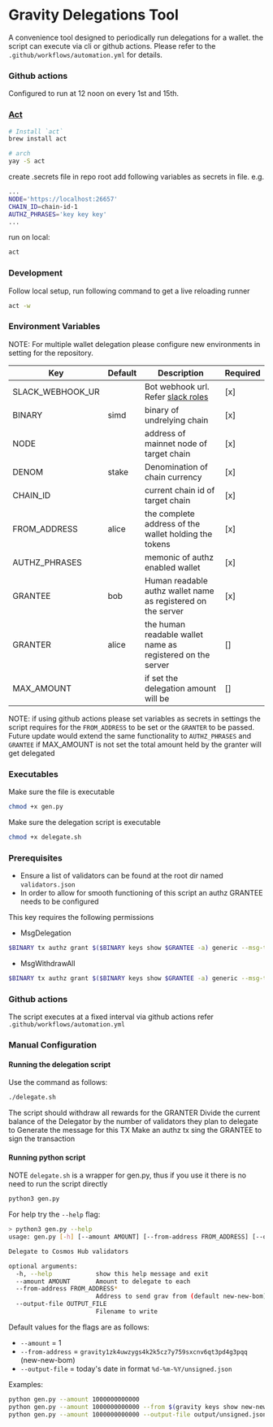 # Gravity Delegations Tool

A convenience tool designed to periodically run delegations for a wallet.
the script can execute via cli or github actions.
Please refer to the `.github/workflows/automation.yml` for details.

### Github actions

Configured to run at 12 noon on every 1st and 15th.

### [Act](https://github.com/nektos/act)

```bash
# Install `act`
brew install act

# arch
yay -S act
```

create .secrets file in repo root
add following variables as secrets in file. e.g.

```bash
...
NODE='https://localhost:26657'
CHAIN_ID=chain-id-1
AUTHZ_PHRASES='key key key'
...
```

run on local:

```bash
act
```

### Development

Follow local setup, run following command to get a live reloading runner

```bash
act -w
```

### Environment Variables

NOTE: For multiple wallet delegation please configure new environments in setting for the repository.

| Key              | Default | Description                                                                                                | Required |
| ---------------- | ------- | ---------------------------------------------------------------------------------------------------------- | -------- |
| SLACK_WEBHOOK_UR |         | Bot webhook url. Refer [slack roles](https://slack.com/help/articles/360018112273-Types-of-roles-in-Slack) | [x]      |
| BINARY           | simd    | binary of undrelying chain                                                                                 | [x]      |
| NODE             |         | address of mainnet node of target chain                                                                    | [x]      |
| DENOM            | stake   | Denomination of chain currency                                                                             | [x]      |
| CHAIN_ID         |         | current chain id of target chain                                                                           | [x]      |
| FROM_ADDRESS     | alice   | the complete address of the wallet holding the tokens                                                      | [x]      |
| AUTHZ_PHRASES    |         | memonic of authz enabled wallet                                                                            | [x]      |
| GRANTEE          | bob     | Human readable authz wallet name as registered on the server                                               | [x]      |
| GRANTER          | alice   | the human readable wallet name as registered on the server                                                 | []       |
| MAX_AMOUNT       |         | if set the delegation amount will be                                                                       | []       |

NOTE: if using github actions please set variables as secrets in settings
the script requires for the `FROM_ADDRESS` to be set or the `GRANTER` to be passed. Future update would extend the same functionality to `AUTHZ_PHRASES` and `GRANTEE`
if MAX_AMOUNT is not set the total amount held by the granter will get delegated

### Executables

Make sure the file is executable

```bash
chmod +x gen.py
```

Make sure the delegation script is executable

```bash
chmod +x delegate.sh
```

### Prerequisites

- Ensure a list of validators can be found at the root dir named `validators.json`
- In order to allow for smooth functioning of this script an authz GRANTEE needs to be configured

This key requires the following permissions

- MsgDelegation

```bash
$BINARY tx authz grant $($BINARY keys show $GRANTEE -a) generic --msg-type=/cosmos.gov.v1beta1.MsgDelegation --from $GRANTER --fees 200$DENOM
```

- MsgWithdrawAll

```bash
$BINARY tx authz grant $($BINARY keys show $GRANTEE -a) generic --msg-type=/cosmos.gov.v1beta1.MsgWithdrawAll --from $GRANTER --fees 200$DENOM
```

### Github actions

The script executes at a fixed interval via github actions refer `.github/workflows/automation.yml`

### Manual Configuration

#### Running the delegation script

Use the command as follows:

```bash
./delegate.sh
```

The script should withdraw all rewards for the GRANTER
Divide the current balance of the Delegator by the number of validators they plan to delegate to
Generate the message for this TX
Make an authz tx sing the GRANTEE to sign the transaction

#### Running python script

NOTE `delegate.sh` is a wrapper for gen.py, thus if you use it there is no need to run the script directly

```bash
python3 gen.py
```

For help try the `--help` flag:

```bash
> python3 gen.py --help
usage: gen.py [-h] [--amount AMOUNT] [--from-address FROM_ADDRESS] [--output-file OUTPUT_FILE]

Delegate to Cosmos Hub validators

optional arguments:
  -h, --help            show this help message and exit
  --amount AMOUNT       Amount to delegate to each
  --from-address FROM_ADDRESS*
                        Address to send grav from (default new-new-bom)
  --output-file OUTPUT_FILE
                        Filename to write
```

Default values for the flags are as follows:

- `--amount` = 1
- `--from-address` = `gravity1zk4uwzygs4k2k5cz7y759sxcnv6qt3pd4g3pqq` (new-new-bom)
- `--output-file` = today's date in format `%d-%m-%Y/unsigned.json`

Examples:

```bash
python gen.py --amount 1000000000000
python gen.py --amount 1000000000000 --from $(gravity keys show new-new-bom -a)
python gen.py --amount 1000000000000 --output-file output/unsigned.json
```
